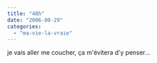 ```yaml
---
title: "48h"
date: "2006-08-29"
categories: 
  - "ma-vie-la-vraie"
---
```


je vais aller me coucher, ça m'évitera d'y penser...

